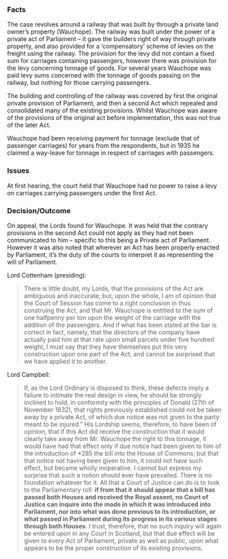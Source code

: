 ### Facts

The case revolves around a railway that was built by through a private land owner’s property (Wauchope). The railway was built under the power of a private act of Parliament – it gave the builders right of way through private property, and also provided for a ‘compensatory’ scheme of levies on the freight using the railway. The provision for the levy did not contain a fixed sum for carriages containing passengers, however there was provision for the levy concerning tonnage of goods. For several years Wauchope was paid levy sums concerned with the tonnage of goods passing on the railway, but nothing for those carrying passengers.

The building and controlling of the railway was covered by first the original private provision of Parliament, and then a second Act which repealed and consolidated many of the existing provisions. Whilst Wauchope was aware of the provisions of the original act before implementation, this was not true of the later Act.

Wauchope had been receiving payment for tonnage (exclude that of passenger carriages) for years from the respondents, but in 1935 he claimed a way-leave for tonnage in respect of carriages with passengers.

### Issues

At first hearing, the court held that Wauchope had no power to raise a levy on carriages carrying passengers under the first Act.

### Decision/Outcome

On appeal, the Lords found for Wauchope. It was held that the contrary provisions in the second Act could not apply as they had not been communicated to him – specific to this being a Private act of Parliament. However it was also noted that wherever an Act has been properly enacted by Parliament, it’s the duty of the courts to interpret it as representing the will of Parliament.

Lord Cottenham (presiding):

> There is little doubt, my Lords, that the provisions of the Act are ambiguous and inaccurate; but, upon the whole, I am of opinion that the Court of Session has come to a right conclusion in thus construing the Act, and that Mr. Wauchope is entitled to the sum of one halfpenny per ton upon the weight of the carriage with the addition of the passengers. And if what has been stated at the bar is correct in fact, namely, that the directors of the company have actually paid him at that rate upon small parcels under five hundred weight, I must say that they have themselves put this very construction upon one part of the Act, and cannot be surprised that we have applied it to another.

Lord Campbell:

> If, as the Lord Ordinary is disposed to think, these defects imply a failure to intimate the real design in view, he should be strongly inclined to hold, in conformity with the principles of Donald (27th of November 1832), that rights previously established could not be taken away by a private Act, of which due notice was not given to the party meant to be injured.” His Lordship seems, therefore, to have been of opinion, that if this Act did receive the construction that it would clearly take away from Mr. Wauchope the right to this tonnage, it would have had that effect only if due notice had been given to him of the introduction of *285 the bill into the House of Commons; but that that notice not having been given to him, it could not have such effect, but became wholly inoperative. I cannot but express my surprise that such a notion should ever have prevailed. There is no foundation whatever for it. All that a Court of Justice can do is to look to the Parliamentary roll: **if from that it should appear that a bill has passed both Houses and received the Royal assent, no Court of Justice can inquire into the mode in which it was introduced into Parliament, nor into what was done previous to its introduction, or what passed in Parliament during its progress in its various stages through both Houses**. I trust, therefore, that no such inquiry will again be entered upon in any Court in Scotland, but that due effect will be given to every Act of Parliament, private as well as public, upon what appears to be the proper construction of its existing provisions.